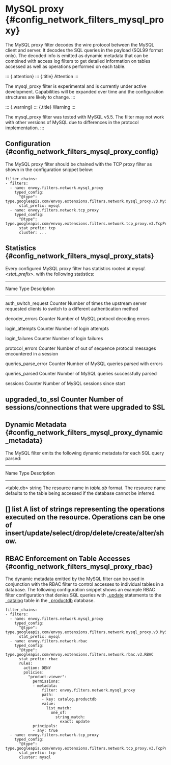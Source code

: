 MySQL proxy {#config_network_filters_mysql_proxy}
===========

The MySQL proxy filter decodes the wire protocol between the MySQL
client and server. It decodes the SQL queries in the payload (SQL99
format only). The decoded info is emitted as dynamic metadata that can
be combined with access log filters to get detailed information on
tables accessed as well as operations performed on each table.

::: {.attention}
::: {.title}
Attention
:::

The mysql_proxy filter is experimental and is currently under active
development. Capabilities will be expanded over time and the
configuration structures are likely to change.
:::

::: {.warning}
::: {.title}
Warning
:::

The mysql_proxy filter was tested with MySQL v5.5. The filter may not
work with other versions of MySQL due to differences in the protocol
implementation.
:::

Configuration {#config_network_filters_mysql_proxy_config}
-------------

The MySQL proxy filter should be chained with the TCP proxy filter as
shown in the configuration snippet below:

``` {.yaml}
filter_chains:
- filters:
  - name: envoy.filters.network.mysql_proxy
    typed_config:
      "@type": type.googleapis.com/envoy.extensions.filters.network.mysql_proxy.v3.MySQLProxy
      stat_prefix: mysql
  - name: envoy.filters.network.tcp_proxy
    typed_config:
      "@type": type.googleapis.com/envoy.extensions.filters.network.tcp_proxy.v3.TcpProxy
      stat_prefix: tcp
      cluster: ...
```

Statistics {#config_network_filters_mysql_proxy_stats}
----------

Every configured MySQL proxy filter has statistics rooted at
*mysql.\<stat_prefix\>.* with the following statistics:

  ---------------------------------------------------------------------------
  Name                  Type              Description
  --------------------- ----------------- -----------------------------------
  auth_switch_request   Counter           Number of times the upstream server
                                          requested clients to switch to a
                                          different authentication method

  decoder_errors        Counter           Number of MySQL protocol decoding
                                          errors

  login_attempts        Counter           Number of login attempts

  login_failures        Counter           Number of login failures

  protocol_errors       Counter           Number of out of sequence protocol
                                          messages encountered in a session

  queries_parse_error   Counter           Number of MySQL queries parsed with
                                          errors

  queries_parsed        Counter           Number of MySQL queries
                                          successfully parsed

  sessions              Counter           Number of MySQL sessions since
                                          start

  upgraded_to_ssl       Counter           Number of sessions/connections that
                                          were upgraded to SSL
  ---------------------------------------------------------------------------

Dynamic Metadata {#config_network_filters_mysql_proxy_dynamic_metadata}
----------------

The MySQL filter emits the following dynamic metadata for each SQL query
parsed:

  -----------------------------------------------------------------------------------------
  Name              Type              Description
  ----------------- ----------------- -----------------------------------------------------
  \<table.db\>      string            The resource name in *table.db* format. The resource
                                      name defaults to the table being accessed if the
                                      database cannot be inferred.

  \[\]              list              A list of strings representing the operations
                                      executed on the resource. Operations can be one of
                                      insert/update/select/drop/delete/create/alter/show.
  -----------------------------------------------------------------------------------------

RBAC Enforcement on Table Accesses {#config_network_filters_mysql_proxy_rbac}
----------------------------------

The dynamic metadata emitted by the MySQL filter can be used in
conjunction with the RBAC filter to control accesses to individual
tables in a database. The following configuration snippet shows an
example RBAC filter configuration that denies SQL queries with
\_[update]() statements to the \_[catalog]() table in the
\_[productdb]() database.

``` {.yaml}
filter_chains:
- filters:
  - name: envoy.filters.network.mysql_proxy
    typed_config:
      "@type": type.googleapis.com/envoy.extensions.filters.network.mysql_proxy.v3.MySQLProxy
      stat_prefix: mysql
  - name: envoy.filters.network.rbac
    typed_config:
      "@type": type.googleapis.com/envoy.extensions.filters.network.rbac.v3.RBAC
      stat_prefix: rbac
      rules:
        action: DENY
        policies:
          "product-viewer":
            permissions:
            - metadata:
                filter: envoy.filters.network.mysql_proxy
                path:
                - key: catalog.productdb
                value:
                  list_match:
                    one_of:
                      string_match:
                        exact: update
            principals:
            - any: true
  - name: envoy.filters.network.tcp_proxy
    typed_config:
      "@type": type.googleapis.com/envoy.extensions.filters.network.tcp_proxy.v3.TcpProxy
      stat_prefix: tcp
      cluster: mysql
```
